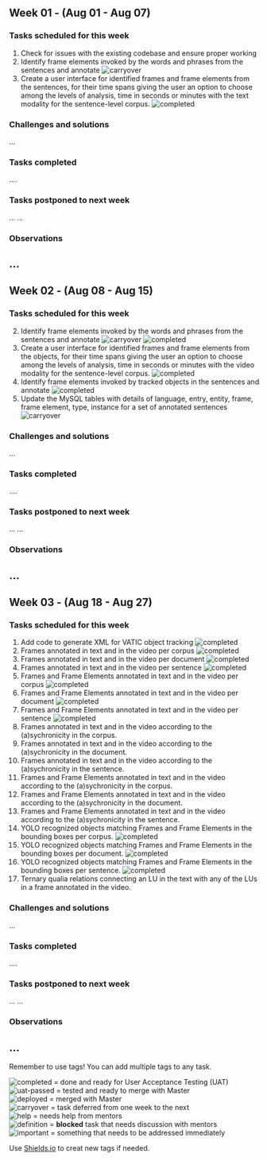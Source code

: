 ## Week 01 - (Aug 01 - Aug 07)

### Tasks scheduled for this week

1. Check for issues with the existing codebase and ensure proper working 
2. Identify frame elements invoked by the words and phrases from the sentences and annotate ![carryover](https://img.shields.io/static/v1?label=&message=carryover&color=yellow)
3. Create a user interface for identified frames and frame elements from the sentences, for their time spans giving the user an option to choose among the levels of analysis, time in seconds or minutes with the text modality for the sentence-level corpus. ![completed](https://img.shields.io/static/v1?label=&message=completed&color=green)

### Challenges and solutions

...


### Tasks completed

....

### Tasks postponed to next week

...
...

### Observations

...
---

## Week 02 - (Aug 08 - Aug 15)

### Tasks scheduled for this week

2. Identify frame elements invoked by the words and phrases from the sentences and annotate ![carryover](https://img.shields.io/static/v1?label=&message=carryover&color=yellow) ![completed](https://img.shields.io/static/v1?label=&message=completed&color=green)  
4. Create a user interface for identified frames and frame elements from the objects, for their time spans giving the user an option to choose among the levels of analysis, time in seconds or minutes with the video modality for the sentence-level corpus. ![completed](https://img.shields.io/static/v1?label=&message=completed&color=green) 
5. Identify frame elements invoked by tracked objects in the sentences and annotate ![completed](https://img.shields.io/static/v1?label=&message=completed&color=green)
6. Update the MySQL tables with details of language, entry, entity, frame, frame element, type, instance for a set of annotated sentences ![carryover](https://img.shields.io/static/v1?label=&message=carryover&color=yellow)

### Challenges and solutions

...


### Tasks completed

....

### Tasks postponed to next week

...
...

### Observations

...
---

## Week 03 - (Aug 18 - Aug 27)

### Tasks scheduled for this week

1. Add code to generate XML for VATIC object tracking ![completed](https://img.shields.io/static/v1?label=&message=completed&color=green)  
2. Frames annotated in text and in the video per corpus ![completed](https://img.shields.io/static/v1?label=&message=completed&color=green)
3. Frames annotated in text and in the video per document ![completed](https://img.shields.io/static/v1?label=&message=completed&color=green)
4. Frames annotated in text and in the video per sentence ![completed](https://img.shields.io/static/v1?label=&message=completed&color=green)
5. Frames and Frame Elements annotated in text and in the video per corpus ![completed](https://img.shields.io/static/v1?label=&message=completed&color=green)
6. Frames and Frame Elements annotated in text and in the video per document ![completed](https://img.shields.io/static/v1?label=&message=completed&color=green)
7. Frames and Frame Elements annotated in text and in the video per sentence ![completed](https://img.shields.io/static/v1?label=&message=completed&color=green)
8. Frames annotated in text and in the video according to the (a)sychronicity in the corpus.
9. Frames annotated in text and in the video according to the (a)sychronicity in the document.
10. Frames annotated in text and in the video according to the (a)sychronicity in the sentence.
11. Frames and Frame Elements annotated in text and in the video according to the (a)sychronicity in the corpus.
12. Frames and Frame Elements annotated in text and in the video according to the (a)sychronicity in the document.
13. Frames and Frame Elements annotated in text and in the video according to the (a)sychronicity in the sentence.
14. YOLO recognized objects matching Frames and Frame Elements in the bounding boxes per corpus. ![completed](https://img.shields.io/static/v1?label=&message=completed&color=green)
15. YOLO recognized objects matching Frames and Frame Elements in the bounding boxes per document. ![completed](https://img.shields.io/static/v1?label=&message=completed&color=green)
16. YOLO recognized objects matching Frames and Frame Elements in the bounding boxes per sentence. ![completed](https://img.shields.io/static/v1?label=&message=completed&color=green)
17. Ternary qualia relations connecting an LU in the text with any of the LUs in a frame annotated in the video. 

### Challenges and solutions

...


### Tasks completed

....

### Tasks postponed to next week

...
...

### Observations

...
---

Remember to use tags! You can add multiple tags to any task.

![completed](https://img.shields.io/static/v1?label=&message=completed&color=green) = done and ready for User Acceptance Testing (UAT)<br>
![uat-passed](https://img.shields.io/static/v1?label=UAT&message=passed&color=success) = tested and ready to merge with Master<br>
![deployed](https://img.shields.io/static/v1?label=&message=deployed&color=success) = merged with Master<br>
![carryover](https://img.shields.io/static/v1?label=&message=carryover&color=yellow) = task deferred from one week to the next<br>
![help](https://img.shields.io/static/v1?label=&message=need_help&color=blue) = needs help from mentors<br>
![definition](https://img.shields.io/static/v1?label=&message=needs_definition&color=orange) = **blocked** task that needs discussion with mentors<br>
![important](https://img.shields.io/static/v1?label=&message=important&color=red) = something that needs to be addressed immediately<br>

Use [Shields.io](https://shields.io) to creat new tags if needed.


